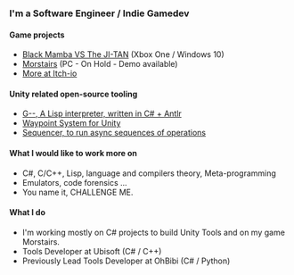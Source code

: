 ### I'm a Software Engineer / Indie Gamedev  
#### Game projects
- [Black Mamba VS The JI-TAN](https://www.microsoft.com/fr-fr/p/black-mamba-vs-the-ji-tan/9n00l23nt64g) (Xbox One / Windows 10)
- [Morstairs](https://store.steampowered.com/app/1481900/Morstairs__Part_I__Oath_of_Fealty/) (PC - On Hold - Demo available)
- [More at Itch-io](https://anthony-rey.itch.io/)


#### Unity related open-source tooling 
- [G--, A Lisp interpreter, written in C# + Antlr](https://github.com/ReyAnthony/G--)
- [Waypoint System for Unity](https://github.com/ReyAnthony/waypoint-system)
- [Sequencer, to run async sequences of operations](https://github.com/ReyAnthony/Sequencer) 

#### What I would like to work more on
- C#, C/C++, Lisp, language and compilers theory, Meta-programming
- Emulators, code forensics ... 
- You name it, CHALLENGE ME.


#### What I do
- I'm working mostly on C# projects to build Unity Tools and on my game Morstairs.
- Tools Developer at Ubisoft (C# / C++)
- Previously Lead Tools Developer at OhBibi (C# / Python)
